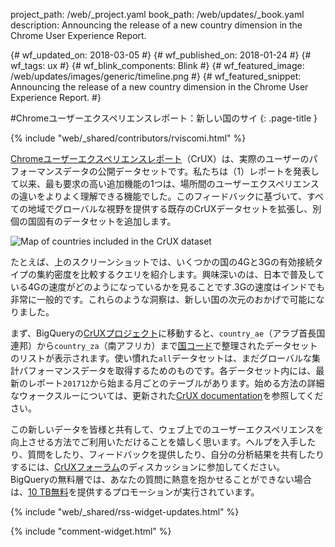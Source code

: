 project_path: /web/_project.yaml
book_path: /web/updates/_book.yaml
description: Announcing the release of a new country dimension in the Chrome User Experience Report.

{# wf_updated_on: 2018-03-05 #}
{# wf_published_on: 2018-01-24 #}
{# wf_tags: ux #}
{# wf_blink_components: Blink #}
{# wf_featured_image: /web/updates/images/generic/timeline.png #}
{# wf_featured_snippet: Announcing the release of a new country dimension in the Chrome User Experience Report. #}

#Chromeユーザーエクスペリエンスレポート：新しい国のサイ {: .page-title }

{% include "web/_shared/contributors/rviscomi.html" %}

<div class="clearfix"></div>

[Chromeユーザーエクスペリエンスレポート](/web/tools/chrome-user-experience-report/)（CrUX）は、実際のユーザーのパフォーマンスデータの公開データセットです。私たちは（1）レポートを発表して以来、最も要求の高い追加機能の1つは、場所間のユーザーエクスペリエンスの違いをよりよく理解できる機能でした。このフィードバックに基づいて、すべての地域でグローバルな視野を提供する既存のCrUXデータセットを拡張し、別個の国固有のデータセットを追加します。

<img src="/web/updates/images/2018/01/crux-countries.png"
    alt="Map of countries included in the CrUX dataset"/>

たとえば、上のスクリーンショットでは、いくつかの国の4Gと3Gの有効接続タイプの集約密度を比較するクエリを紹介します。興味深いのは、日本で普及している4Gの速度がどのようになっているかを見ることです.3Gの速度はインドでも非常に一般的です。これらのような洞察は、新しい国の次元のおかげで可能になりました。

まず、BigQueryの[CrUXプロジェクト](https://bigquery.cloud.google.com/dataset/chrome-ux-report:all)に移動すると、`country_ae`（アラブ首長国連邦）から`country_za`（南アフリカ）まで[国コード](https://en.wikipedia.org/wiki/ISO_3166-1_alpha-2)で整理されたデータセットのリストが表示されます。使い慣れた`all`データセットは、まだグローバルな集計パフォーマンスデータを取得するためのものです。各データセット内には、最新のレポート`201712`から始まる月ごとのテーブルがあります。始める方法の詳細なウォークスルーについては、更新された[CrUX documentation](/web/tools/chrome-user-experience-report/)を参照してください。

この新しいデータを皆様と共有して、ウェブ上でのユーザーエクスペリエンスを向上させる方法でご利用いただけることを嬉しく思います。ヘルプを入手したり、質問をしたり、フィードバックを提供したり、自分の分析結果を共有したりするには、[CrUXフォーラム](https://groups.google.com/a/chromium.org/forum/#!forum/chrome-ux-report)のディスカッションに参加してください。 BigQueryの無料層では、あなたの質問に熱意を抱かせることができない場合は、[10 TB無料](https://docs.google.com/forms/d/e/1FAIpQLSeMYnz93JQuO7rPewVrKpLfxO7JREOysti0CQyRo31bc7cXHA/viewform)を提供するプロモーションが実行されています。

{% include "web/_shared/rss-widget-updates.html" %}

{% include "comment-widget.html" %}
